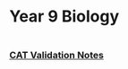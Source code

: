 <head>
  <title>Y9 Biology</title>
</head>
<body>
  <h1 class="title">Year 9 Biology</h1>
  <div class="row">
    <div class="column"><div class="subject-button"><h3><a href="/the-merchant/notes/year-9/science/yr9-bio/cat-validation-notes.html">CAT Validation Notes</a></h3></div></div>
  </div>
</body>
